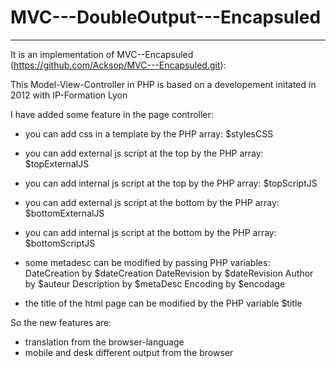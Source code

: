# MVC---DoubleOutput---Encapsuled
---
It is an implementation of MVC--Encapsuled (https://github.com/Acksop/MVC---Encapsuled.git):

This Model-View-Controller in PHP is based on a developement initated in 2012 with IP-Formation Lyon

I have added some feature in the page controller:

- you can add css in a template by the PHP array: $stylesCSS
- you can add external js script at the top by the PHP array: $topExternalJS
- you can add internal js script at the top by the PHP array: $topScriptJS
- you can add external js script at the bottom by the PHP array: $bottomExternalJS
- you can add internal js script at the bottom by the PHP array: $bottomScriptJS

- some metadesc can be modified by passing PHP variables:
    DateCreation by $dateCreation
    DateRevision by $dateRevision
    Author by $auteur
    Description by $metaDesc
    Encoding by $encodage
- the title of the html page can be modified by the PHP variable $title
	

So the new features are:
 - translation from the browser-language
 - mobile and desk different output from the browser
